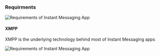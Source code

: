 
### Requirments

![Requirements of Instant Messaging App](http://www.plantuml.com/plantuml/proxy?cache=no&src=https://raw.githubusercontent.com/santojos/Distributed-Systems/main/Design/Instant-Messaging/requirements.iuml?v=11)


#### XMPP 
XMPP is the underlying technology behind most of Instant Messaging apps

![Requirements of Instant Messaging App](http://www.plantuml.com/plantuml/proxy?cache=no&src=https://raw.githubusercontent.com/santojos/Distributed-Systems/main/Design/Instant-Messaging/xmpp.iuml?v=11)


